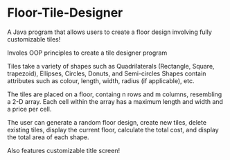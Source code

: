 # Floor-Tile-Designer
A Java program that allows users to create a floor design involving fully customizable tiles!

Involes OOP principles to create a tile designer program

Tiles take a variety of shapes such as Quadrilaterals (Rectangle, Square, trapezoid), Ellipses, Circles, Donuts, and Semi-circles
Shapes contain attributes such as colour, length, width, radius (if applicable), etc.

The tiles are placed on a floor, containg n rows and m columns, resembling a 2-D array. Each cell within the array has a maximum length and width and a price per cell.

The user can generate a random floor design, create new tiles, delete existing tiles, display the current floor, calculate the total cost, and display the total area
of each shape.

Also features customizable title screen!
